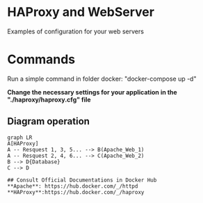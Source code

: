# HAProxy and WebServer
Examples of configuration for your web servers 

# Commands
Run a simple command in folder docker: 
"docker-compose up -d"

**Change the necessary settings for your application in the "./haproxy/haproxy.cfg" file**

## Diagram operation
```mermaid
graph LR
A[HAProxy]
A -- Resquest 1, 3, 5... --> B(Apache_Web_1)
A -- Resquest 2, 4, 6... --> C(Apache_Web_2)
B --> D{Database}
C --> D

## Consult Official Documentations in Docker Hub
**Apache**: https://hub.docker.com/_/httpd
**HAProxy**:https://hub.docker.com/_/haproxy